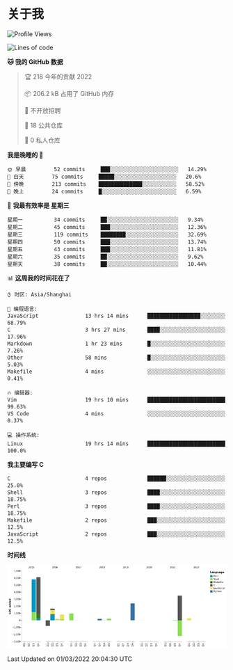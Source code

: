 # 关于我

<!--START_SECTION:waka-->
![Profile Views](http://img.shields.io/badge/%E4%B8%AA%E4%BA%BA%E5%B0%81%E9%9D%A2%E8%A7%82%E7%9C%8B%E6%AC%A1%E6%95%B0-14-blue)

![Lines of code](https://img.shields.io/badge/%E4%BB%8E%E3%80%8C%E4%BD%A0%E5%A5%BD%E4%B8%96%E7%95%8C%E3%80%8D%E6%88%91%E5%B7%B2%E7%BB%8F%E5%86%99%E4%BA%86-20%20Thousand%20%E8%A1%8C%E4%BB%A3%E7%A0%81-blue)

**🐱 我的 GitHub 数据** 

> 🏆 218 今年的贡献 2022
 > 
> 📦 206.2 kB 占用了 GitHub 内存 
 > 
> 🚫 不开放招聘
 > 
> 📜 18 公共仓库 
 > 
> 🔑 0 私人仓库  
 > 
**我是晚睡的 🦉** 

```text
🌞 早晨         52 commits     ███░░░░░░░░░░░░░░░░░░░░░░   14.29% 
🌆 白天         75 commits     █████░░░░░░░░░░░░░░░░░░░░   20.6% 
🌃 傍晚         213 commits    ██████████████░░░░░░░░░░░   58.52% 
🌙 晚上         24 commits     █░░░░░░░░░░░░░░░░░░░░░░░░   6.59%

```
📅 **我最有效率是 星期三** 

```text
星期一          34 commits     ██░░░░░░░░░░░░░░░░░░░░░░░   9.34% 
星期二          45 commits     ███░░░░░░░░░░░░░░░░░░░░░░   12.36% 
星期三          119 commits    ████████░░░░░░░░░░░░░░░░░   32.69% 
星期四          50 commits     ███░░░░░░░░░░░░░░░░░░░░░░   13.74% 
星期五          43 commits     ███░░░░░░░░░░░░░░░░░░░░░░   11.81% 
星期六          35 commits     ██░░░░░░░░░░░░░░░░░░░░░░░   9.62% 
星期天          38 commits     ██░░░░░░░░░░░░░░░░░░░░░░░   10.44%

```


📊 **这周我的时间花在了** 

```text
⌚︎ 时区: Asia/Shanghai

💬 编程语言: 
JavaScript               13 hrs 14 mins      █████████████████░░░░░░░░   68.79% 
C                        3 hrs 27 mins       ████░░░░░░░░░░░░░░░░░░░░░   17.96% 
Markdown                 1 hr 23 mins        █░░░░░░░░░░░░░░░░░░░░░░░░   7.26% 
Other                    58 mins             █░░░░░░░░░░░░░░░░░░░░░░░░   5.03% 
Makefile                 4 mins              ░░░░░░░░░░░░░░░░░░░░░░░░░   0.41%

🔥 编辑器: 
Vim                      19 hrs 10 mins      █████████████████████████   99.63% 
VS Code                  4 mins              ░░░░░░░░░░░░░░░░░░░░░░░░░   0.37%

💻 操作系统: 
Linux                    19 hrs 14 mins      █████████████████████████   100.0%

```

**我主要编写 C** 

```text
C                        4 repos             ██████░░░░░░░░░░░░░░░░░░░   25.0% 
Shell                    3 repos             ████░░░░░░░░░░░░░░░░░░░░░   18.75% 
Perl                     3 repos             ████░░░░░░░░░░░░░░░░░░░░░   18.75% 
Makefile                 2 repos             ███░░░░░░░░░░░░░░░░░░░░░░   12.5% 
JavaScript               2 repos             ███░░░░░░░░░░░░░░░░░░░░░░   12.5%

```


**时间线**

![Chart not found](https://raw.githubusercontent.com/Arondight/Arondight/master/charts/bar_graph.png) 


 Last Updated on 01/03/2022 20:04:30 UTC
<!--END_SECTION:waka-->
